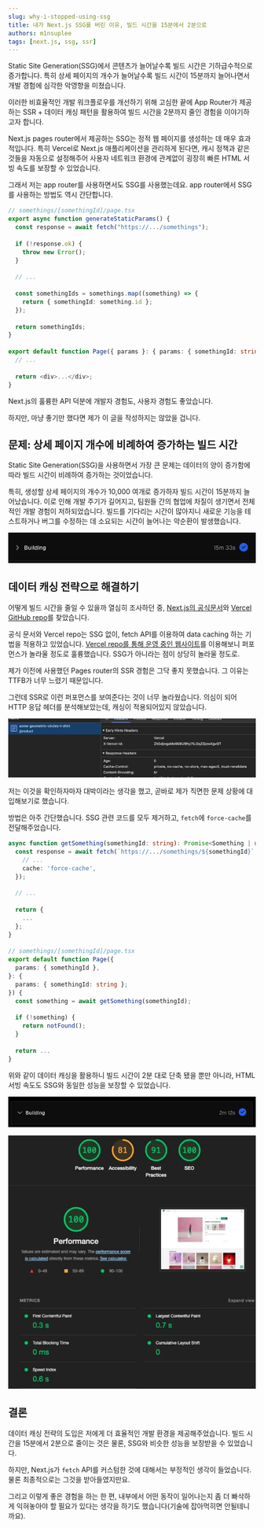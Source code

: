 ```yaml
---
slug: why-i-stopped-using-ssg
title: 내가 Next.js SSG를 버린 이유, 빌드 시간을 15분에서 2분으로
authors: m1nsuplee
tags: [next.js, ssg, ssr]
---
```


Static Site Generation(SSG)에서 콘텐츠가 늘어날수록 빌드 시간은 기하급수적으로 증가합니다. 특히 상세 페이지의 개수가 늘어날수록 빌드 시간이 15분까지 늘어나면서 개발 경험에 심각한 악영향을 미쳤습니다.

이러한 비효율적인 개발 워크플로우를 개선하기 위해 고심한 끝에 App Router가 제공하는 SSR + 데이터 캐싱 패턴을 활용하여 빌드 시간을 2분까지 줄인 경험을 이야기하고자 합니다.

<!--truncate-->

Next.js pages router에서 제공하는 SSG는 정적 웹 페이지를 생성하는 데 매우 효과적입니다. 특히 Vercel로 Next.js 애플리케이션을 관리하게 된다면, 캐시 정책과 같은 것들을 자동으로 설정해주어 사용자 네트워크 환경에 관계없이 굉장히 빠른 HTML 서빙 속도를 보장할 수 있었습니다.

그래서 저는 app router를 사용하면서도 SSG를 사용했는데요. app router에서 SSG를 사용하는 방법도 역시 간단합니다.

```typescript
// somethings/[somethingId]/page.tsx
export async function generateStaticParams() {
  const response = await fetch("https://.../somethings");

  if (!response.ok) {
    throw new Error();
  }

  // ...

  const somethingIds = somethings.map((something) => {
    return { somethingId: something.id };
  });

  return somethingIds;
}

export default function Page({ params }: { params: { somethingId: string } }) {
  // ...

  return <div>...</div>;
}
```

Next.js의 훌륭한 API 덕분에 개발자 경험도, 사용자 경험도 좋았습니다.

하지만, 마냥 좋기만 했다면 제가 이 글을 작성하지는 않았을 겁니다.

## 문제: 상세 페이지 개수에 비례하여 증가하는 빌드 시간

Static Site Generation(SSG)을 사용하면서 가장 큰 문제는 데이터의 양이 증가함에 따라 빌드 시간이 비례하여 증가하는 것이었습니다.

특히, 생성할 상세 페이지의 개수가 10,000 여개로 증가하자 빌드 시간이 15분까지 늘어났습니다. 이로 인해 개발 주기가 길어지고, 팀원들 간의 협업에 차질이 생기면서 전체적인 개발 경험이 저하되었습니다. 빌드를 기다리는 시간이 많아지니 새로운 기능을 테스트하거나 버그를 수정하는 데 소요되는 시간이 늘어나는 악순환이 발생했습니다.

![15분까지 증가한 빌드 시간](ssg-build-time.png)

## 데이터 캐싱 전략으로 해결하기

어떻게 빌드 시간을 줄일 수 있을까 열심히 조사하던 중, [Next.js의 공식문서](https://nextjs.org/docs/app/building-your-application/data-fetching/fetching)와 [Vercel GitHub repo](https://github.com/vercel/commerce)를 찾았습니다.

공식 문서와 Vercel repo는 SSG 없이, fetch API를 이용하여 data caching 하는 기법을 적용하고 있었습니다. [Vercel repo를 통해 운영 중인 웹사이트](https://demo.vercel.store/)를 이용해보니 퍼포먼스가 놀라울 정도로 훌륭했습니다. SSG가 아니라는 점이 상당히 놀라울 정도로.

제가 이전에 사용했던 Pages router의 SSR 경험은 그닥 좋지 못했습니다. 그 이유는 TTFB가 너무 느렸기 때문입니다.

그런데 SSR로 이런 퍼포먼스를 보여준다는 것이 너무 놀라웠습니다. 의심이 되어 HTTP 응답 헤더를 분석해보았는데, 캐싱이 적용되어있지 않았습니다.

![cache-control](cache-control.png)

저는 이것을 확인하자마자 대박이라는 생각을 했고, 곧바로 제가 직면한 문제 상황에 대입해보기로 했습니다.

방법은 아주 간단했습니다. SSG 관련 코드를 모두 제거하고, `fetch`에 `force-cache`를 전달해주었습니다.

```typescript
async function getSomething(somethingId: string): Promise<Something | undefined> {
  const response = await fetch(`https://.../somethings/${somethingId}`, {
    // ...
    cache: 'force-cache',
  });

  // ...

  return {
    ...
  };
}

// somethings/[somethingId]/page.tsx
export default function Page({
  params: { somethingId },
}: {
  params: { somethingId: string };
}) {
  const something = await getSomething(somethingId);

  if (!something) {
    return notFound();
  }

  return ...
}
```

위와 같이 데이터 캐싱을 활용하니 빌드 시간이 2분 대로 단축 됐을 뿐만 아니라, HTML 서빙 속도도 SSG와 동일한 성능을 보장할 수 있었습니다.

![after-build-time](after-build-time.png)

![after-data-caching](after-data-caching.png)

## 결론

데이터 캐싱 전략의 도입은 저에게 더 효율적인 개발 환경을 제공해주었습니다. 빌드 시간을 15분에서 2분으로 줄이는 것은 물론, SSG와 비슷한 성능을 보장받을 수 있었습니다.

하지만, Next.js가 `fetch` API를 커스텀한 것에 대해서는 부정적인 생각이 들었습니다. 물론 최종적으로는 그것을 받아들였지만요.

그리고 이렇게 좋은 경험을 하는 한 편, 내부에서 어떤 동작이 일어나는지 좀 더 빠삭하게 익혀놓아야 할 필요가 있다는 생각을 하기도 했습니다(기술에 잡아먹히면 안될테니까요).
